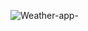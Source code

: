 ![Weather-app-](https://user-images.githubusercontent.com/35094497/186899230-40e3ed4f-eae8-47ec-85fb-d64fc84afd02.PNG)
